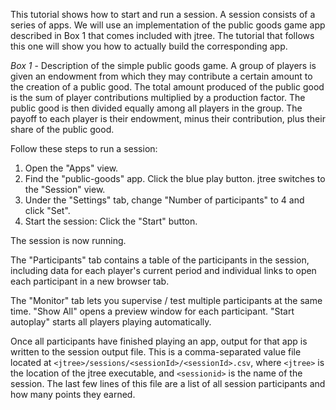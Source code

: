 This tutorial shows how to start and run a session. A session consists of a series of apps. We will use an implementation of the public goods game app described in Box 1 that comes included with jtree. The tutorial that follows this one will show you how to actually build the corresponding app.

*Box 1* - Description of the simple public goods game.
A group of players is given an endowment from which they may contribute a certain amount to the creation of a public good. The total amount produced of the public good is the sum of player contributions multiplied by a production factor. The public good is then divided equally among all players in the group. The payoff to each player is their endowment, minus their contribution, plus their share of the public good.

Follow these steps to run a session:

1. Open the "Apps" view.
2. Find the "public-goods" app. Click the blue play button. jtree switches to the "Session" view.
3. Under the "Settings" tab, change "Number of participants" to 4 and click "Set".
4. Start the session: Click the "Start" button.

The session is now running.

The "Participants" tab contains a table of the participants in the session, including data for each player's current period and individual links to open each participant in a new browser tab.

The "Monitor" tab lets you supervise / test multiple participants at the same time. "Show All" opens a preview window for each participant. "Start autoplay" starts all players playing automatically.

Once all participants have finished playing an app, output for that app is written to the session output file. This is a comma-separated value file located at `<jtree>/sessions/<sessionId>/<sessionId>.csv`, where `<jtree>` is the location of the jtree executable, and `<sessionid>` is the name of the session. The last few lines of this file are a list of all session participants and how many points they earned.
